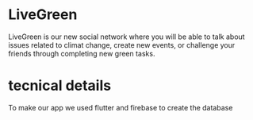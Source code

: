 # LiveGreen

LiveGreen is our new social network where you will be able to talk about issues related to climat change, create new events, or challenge your friends through completing new green tasks.

# tecnical details
To make our app we used flutter and firebase to create the database
